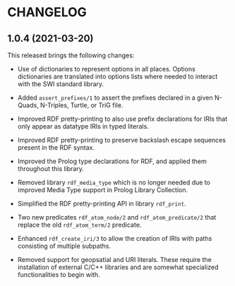 # CHANGELOG

## 1.0.4 (2021-03-20)

This released brings the following changes:

  - Use of dictionaries to represent options in all places.  Options
    dictionaries are translated into options lists where needed to
    interact with the SWI standard library.

  - Added `assert_prefixes/1` to assert the prefixes declared in a
    given N-Quads, N-Triples, Turtle, or TriG file.

  - Improved RDF pretty-printing to also use prefix declarations for
    IRIs that only appear as datatype IRIs in typed literals.

  - Improved RDF pretty-printing to preserve backslash escape
    sequences present in the RDF syntax.

  - Improved the Prolog type declarations for RDF, and applied them
    throughout this library.

  - Removed library `rdf_media_type` which is no longer needed due to
    improved Media Type support in Prolog Library Collection.

  - Simplified the RDF pretty-printing API in library `rdf_print`.

  - Two new predicates `rdf_atom_node/2` and `rdf_atom_predicate/2`
    that replace the old `rdf_atom_term/2` predicate.

  - Enhanced `rdf_create_iri/3` to allow the creation of IRIs with
    paths consisting of multiple subpaths.

  - Removed support for geopsatial and URI literals.  These require
    the installation of external C/C++ libraries and are somewhat
    specialized functionalities to begin with.
